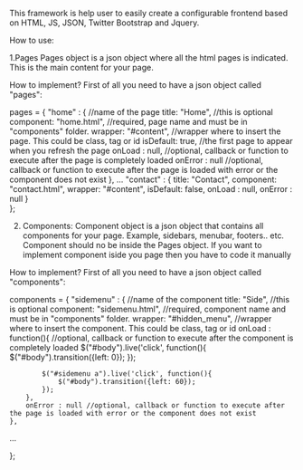 This framework is help user to easily create a configurable frontend based on HTML, JS, JSON, Twitter Bootstrap and Jquery.

How to use:

1.Pages 
Pages object is a json object where all the html pages is indicated. This is the main content for your page.

How to implement?
First of all you need to have a json object called "pages":

 pages = {
    "home" : { //name of the page
        title: "Home", //this is optional
        component: "home.html", //required, page name and must be in "components" folder.
        wrapper: "#content", //wrapper where to insert the page. This could be class, tag or id
        isDefault: true, //the first page to appear when you refresh the page
        onLoad : null, //optional, callback or function to execute after the page is completely loaded
        onError : null //optional, callback or function to execute after the page is loaded with error or the component does not exist
    },
    ...
    "contact" : {
        title: "Contact",
        component: "contact.html",
        wrapper: "#content",
        isDefault: false,
        onLoad : null,
        onError : null
    }	
};

2. Components:
Component object is a json object that contains all components for your page. Example, sidebars, menubar, footers.. etc. 
Component should no be inside the Pages object. If you want to implement component iside you page then you have to code it manually
  
How to implement?
First of all you need to have a json object called "components":

components = {
    "sidemenu" : { //name of the component
        title: "Side", //this is optional
        component: "sidemenu.html",  //required, component name and must be in "components" folder.
        wrapper: "#hidden_menu", //wrapper where to insert the component. This could be class, tag or id
        onLoad : function(){ //optional, callback or function to execute after the component is completely loaded
            $("#body").live('click', function(){
                    $("#body").transition({left: 0});
            });
            
            $("#sidemenu a").live('click', function(){
                $("#body").transition({left: 60});
            });
        },
        onError : null //optional, callback or function to execute after the page is loaded with error or the component does not exist
    },
   ...
    
};
